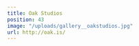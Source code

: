 ```yaml
---
title: Oak Studios
position: 43
image: "/uploads/gallery__oakstudios.jpg"
url: http://oak.is/
---
```



